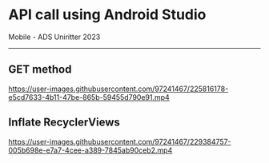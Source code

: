 # API call using Android Studio
Mobile - ADS Uniritter 2023

---

## GET method
https://user-images.githubusercontent.com/97241467/225816178-e5cd7633-4b11-47be-865b-59455d790e91.mp4
  
## Inflate RecyclerViews
https://user-images.githubusercontent.com/97241467/229384757-005b698e-e7a7-4cee-a389-7845ab90ceb2.mp4
